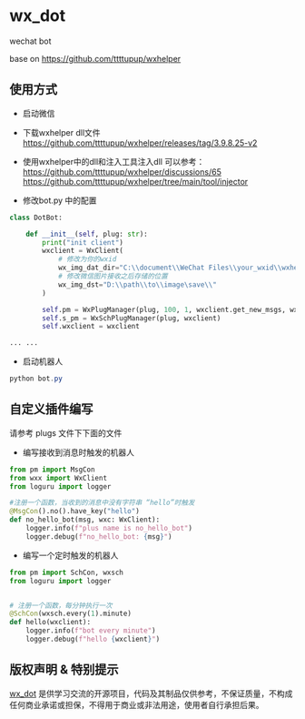 # wx_dot

wechat bot

base on https://github.com/ttttupup/wxhelper

## 使用方式

- 启动微信

- 下载wxhelper dll文件 https://github.com/ttttupup/wxhelper/releases/tag/3.9.8.25-v2

- 使用wxhelper中的dll和注入工具注入dll
    可以参考：
    https://github.com/ttttupup/wxhelper/discussions/65
    https://github.com/ttttupup/wxhelper/tree/main/tool/injector

- 修改bot.py 中的配置
```python
class DotBot:

    def __init__(self, plug: str):
        print("init client")
        wxclient = WxClient(
            # 修改为你的wxid
            wx_img_dat_dir="C:\\document\\WeChat Files\\your_wxid\\wxhelper\\image",
            # 修改微信图片接收之后存储的位置
            wx_img_dst="D:\\path\\to\\image\save\\"
        )

        self.pm = WxPlugManager(plug, 100, 1, wxclient.get_new_msgs, wxclient)
        self.s_pm = WxSchPlugManager(plug, wxclient)
        self.wxclient = wxclient

... ...
```

- 启动机器人
```powershell
python bot.py

```


## 自定义插件编写

请参考 plugs 文件下下面的文件

- 编写接收到消息时触发的机器人
```python
from pm import MsgCon
from wxx import WxClient
from loguru import logger

#注册一个函数，当收到的消息中没有字符串 “hello”时触发
@MsgCon().no().have_key("hello")
def no_hello_bot(msg, wxc: WxClient):
    logger.info(f"plus name is no_hello_bot")
    logger.debug(f"no_hello_bot: {msg}")

```

- 编写一个定时触发的机器人
```python
from pm import SchCon, wxsch
from loguru import logger


# 注册一个函数，每分钟执行一次
@SchCon(wxsch.every(1).minute)
def hello(wxclient):
    logger.info(f"bot every minute")
    logger.debug(f"hello {wxclient}")

```


## 版权声明 & 特别提示

[wx_dot](https://github.com/diandianti/wx_dot) 是供学习交流的开源项目，代码及其制品仅供参考，不保证质量，不构成任何商业承诺或担保，不得用于商业或非法用途，使用者自行承担后果。
